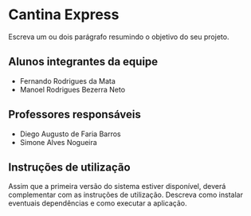 # Cantina Express
Escreva um ou dois  parágrafo resumindo o objetivo do seu projeto.

## Alunos integrantes da equipe

* Fernando Rodrigues da Mata
* Manoel Rodrigues Bezerra Neto 

## Professores responsáveis

* Diego Augusto de Faria Barros
* Simone Alves Nogueira

## Instruções de utilização

Assim que a primeira versão do sistema estiver disponível, deverá complementar com as instruções de utilização. Descreva como instalar eventuais dependências e como executar a aplicação.
